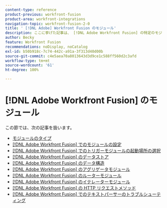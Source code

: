 ```yaml
---
content-type: reference
product-previous: workfront-fusion
product-area: workfront-integrations
navigation-topic: workfront-fusion-2-0
title: ' [!DNL Adobe] Workfront Fusion のモジュール'
description: ここに挙げた記事は、 [!DNL Adobe Workfront Fusion] の特定のモジュールとその機能について説明しています。
author: Becky
feature: Workfront Fusion
recommendations: noDisplay, noCatalog
exl-id: b50b918c-7c74-442c-a91a-3f313d40d00b
source-git-commit: c4e5aea70a8013643d3d9ce1c588ff560d2c3afd
workflow-type: tm+mt
source-wordcount: '61'
ht-degree: 100%

---
```


# [!DNL Adobe Workfront Fusion] のモジュール

この節では、次の記事を扱います。

* [モジュールのタイプ](../../workfront-fusion/modules/module-types.md)
* [ [!DNL Adobe Workfront Fusion] でのモジュールの設定](../../workfront-fusion/modules/configure-a-modules-settings.md)
* [ [!DNL Adobe Workfront Fusion] でのトリガーモジュールの起動場所の選択](../../workfront-fusion/modules/choose-where-trigger-module-starts.md)
* [ [!DNL Adobe Workfront Fusion] のデータストア](../../workfront-fusion/modules/data-stores.md)
* [ [!DNL Adobe Workfront Fusion] のデータ構造](../../workfront-fusion/modules/data-structures.md)
* [ [!DNL Adobe Workfront Fusion] のアグリゲータモジュール](../../workfront-fusion/modules/aggregator-module.md)
* [ [!DNL Adobe Workfront Fusion] のルーターモジュール](../../workfront-fusion/modules/router-module.md)
* [ [!DNL Adobe Workfront Fusion] のイテレーターモジュール](../../workfront-fusion/modules/iterator-module.md)
* [ [!DNL Adobe Workfront Fusion] の HTTP リクエストメソッド](../../workfront-fusion/modules/http-request-methods.md)
* [ [!DNL Adobe Workfront Fusion] でのテキストパーサーのトラブルシューティング](../../workfront-fusion/modules/text-parser-troubleshooting.md)
